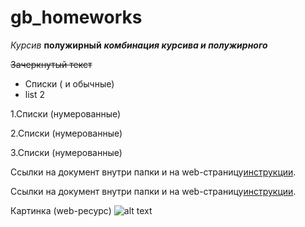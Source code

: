 # gb_homeworks

*Курсив*
**полужирный**
***комбинация курсива и полужирного***




~~Зачеркнутый текст~~




* Списки ( и обычные)
* list 2




1.Списки (нумерованные)

2.Списки (нумерованные)

3.Списки (нумерованные)




Ссылки на документ внутри папки и на web-страницу[инструкции](https://habr.com/ru/company/piter/blog/276675).


Ссылки на документ внутри папки и на web-страницу[инструкции](https://github.com/github/codeql/blob/b212af08a6cffbb434f3c8a2795a579e092792fd/README.md).





Картинка (web-ресурс)
![alt text](https://sun9-71.userapi.com/impg/IovExJRZ5F38YoHvwyooXYJryegeEPoTxnZFpA/ZWKHOleY9dI.jpg?size=400x550&quality=96&sign=a7345755e90d18f2bbe241d4f32ad081&c_uniq_tag=MXDl6DSCBnp4D1lEDAvSwBsIqV7MZBJfdFBChA6vVbg&type=album)
